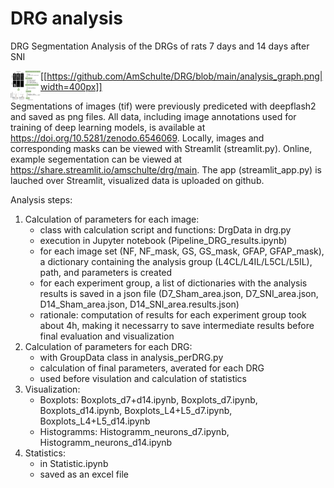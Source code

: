 # DRG analysis
DRG Segmentation Analysis of the DRGs of rats 7 days and 14 days after SNI

<a href="url"><img src="https://github.com/AmSchulte/DRG/blob/main/analysis_graph.png" align="left" height="48" width="48" ></a>
[[https://github.com/AmSchulte/DRG/blob/main/analysis_graph.png|width=400px]]


Segmentations of images (tif) were previously prediceted with deepflash2 and saved as png files.
All data, including image annotations used for training of deep learning models, is available at https://doi.org/10.5281/zenodo.6546069.
Locally, images and corresponding masks can be viewed with Streamlit (streamlit.py).
Online, example segementation can be viewed at https://share.streamlit.io/amschulte/drg/main.
The app (streamlit_app.py) is lauched over Streamlit, visualized data is uploaded on github.

Analysis steps:
1. Calculation of parameters for each image:
   - class with calculation script and functions: DrgData in drg.py
   - execution in Jupyter notebook (Pipeline_DRG_results.ipynb)
   - for each image set (NF, NF_mask, GS, GS_mask, GFAP, GFAP_mask), a dictionary containing the analysis group (L4CL/L4IL/L5CL/L5IL), path, and parameters is created
   - for each experiment group, a list of dictionaries with the analysis results is saved in a json file (D7_Sham_area.json, D7_SNI_area.json, D14_Sham_area.json, D14_SNI_area.results.json)
   - rationale: computation of results for each experiment group took about 4h, making it necessarry to save intermediate results before final evaluation and visualization 
2. Calculation of parameters for each DRG:
   - with GroupData class in analysis_perDRG.py
   - calculation of final parameters, averated for each DRG
   - used before visulation and calculation of statistics
3. Visualization:
   - Boxplots: Boxplots_d7+d14.ipynb, Boxplots_d7.ipynb, Boxplots_d14.ipynb, Boxplots_L4+L5_d7.ipynb, Boxplots_L4+L5_d14.ipynb 
   - Histogramms: Histogramm_neurons_d7.ipynb, Histogramm_neurons_d14.ipynb 
4. Statistics:
   - in Statistic.ipynb
   - saved as an excel file

